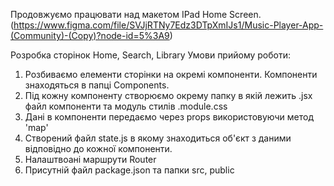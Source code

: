 Продовжуємо працювати над макетом IPad Home Screen. (https://www.figma.com/file/SVJjRTNy7Edz3DTpXmIJs1/Music-Player-App-(Community)-(Copy)?node-id=5%3A9)

Розробка сторінок Home, Search, Library
Умови прийому роботи:

1. Розбиваємо елементи сторінки на окремі компоненти. Компоненти знаходяться в папці Components.
2. Під кожну компоненту створюємо окрему папку в якій лежить .jsx файл компоненти та модуль стилів .module.css
3. Дані в компоненти передаємо через props використовуючи метод 'map'
4. Створений файл state.js в якому знаходиться об'єкт з даними відповідно до кожної компоненти.
5. Налаштвоані маршрути Router
6. Присутній файл package.json та папки src, public
